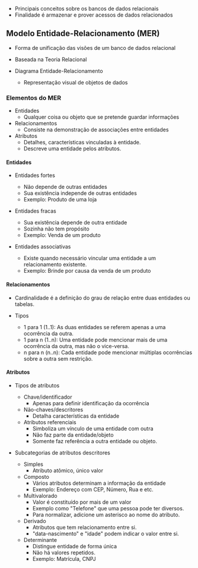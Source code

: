 - Principais conceitos sobre os bancos de dados relacionais
- Finalidade é armazenar e prover acessos de dados relacionados

## Modelo Entidade-Relacionamento (MER)

- Forma de unificação das visões de um banco de dados relacional
- Baseada na Teoria Relacional

- Diagrama Entidade-Relacionamento
	- Representação visual de objetos de dados

### Elementos do MER

- Entidades
	- Qualquer coisa ou objeto que se pretende guardar informações
- Relacionamentos
	- Consiste na demonstração de associações entre entidades
- Atributos
	- Detalhes, características vinculadas à entidade.
	- Descreve uma entidade pelos atributos.

#### Entidades

- Entidades fortes
	- Não depende de outras entidades
	- Sua existência independe de outras entidades
	- Exemplo: Produto de uma loja

- Entidades fracas
	- Sua existência depende de outra entidade
	- Sozinha não tem propósito
	- Exemplo: Venda de um produto

- Entidades associativas
	- Existe quando necessário vincular uma entidade a um relacionamento existente.
	- Exemplo: Brinde por causa da venda de um produto

#### Relacionamentos

- Cardinalidade é a definição do grau de relação entre duas entidades ou tabelas.

- Tipos
	- 1 para 1 (1..1): As duas entidades se referem apenas a uma ocorrência da outra.
	- 1 para n (1..n): Uma entidade pode mencionar mais de uma ocorrência da outra, mas não o vice-versa.
	- n para n (n..n): Cada entidade pode mencionar múltiplas ocorrências sobre a outra sem restrição.

#### Atributos

- Tipos de atributos
	- Chave/identificador
		- Apenas para definir identificação da ocorrência
	- Não-chaves/descritores
		- Detalha características da entidade
	- Atributos referenciais
		- Simboliza um vínculo de uma entidade com outra
		- Não faz parte da entidade/objeto
		- Somente faz referência a outra entidade ou objeto.

- Subcategorias de atributos descritores
	- Simples
		- Atributo atômico, único valor
	- Composto
		- Vários atributos determinam a informação da entidade
		- Exemplo: Endereço com CEP, Número, Rua e etc.
	- Multivalorado
		- Valor é constituído por mais de um valor
		- Exemplo como "Telefone" que uma pessoa pode ter diversos.
		- Para normalizar, adicione um asterisco ao nome do atributo. 
	- Derivado
		- Atributos que tem relacionamento entre si.
		- "data-nascimento" e "idade" podem indicar o valor entre si.
	- Determinante
		- Distingue entidade de forma única
		- Não há valores repetidos.
		- Exemplo: Matrícula, CNPJ


